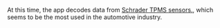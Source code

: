 At this time, the app decodes data from [Schrader TPMS sensors.](https://www.schradertpms.com), which seems to be the most used in the automotive industry.


